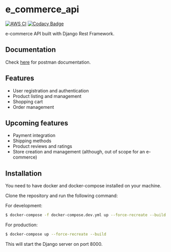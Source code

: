# e_commerce_api

[![AWS CI](https://github.com/struckchure/e_commerce_api/actions/workflows/aws-prod.yml/badge.svg)](https://github.com/struckchure/e_commerce_api/actions/workflows/aws-prod.yml)
[![Codacy Badge](https://api.codacy.com/project/badge/Grade/5f625c005090486aa5915d9ab6e1d6d5)](https://app.codacy.com/gh/struckchure/e_commerce_api?utm_source=github.com&utm_medium=referral&utm_content=struckchure/e_commerce_api&utm_campaign=Badge_Grade_Settings)

e-commerce API built with Django Rest Framework.

## Documentation

Check [here](https://documenter.getpostman.com/view/12790858/2s8YmUKeWn) for postman documentation.

## Features

- User registration and authentication
- Product listing and management
- Shopping cart
- Order management

## Upcoming features

- Payment integration
- Shipping methods
- Product reviews and ratings
- Store creation and management (although, out of scope for an e-commerce)

## Installation

You need to have docker and docker-compose installed on your machine.

Clone the repository and run the following command:

For development:

```bash
$ docker-compose -f docker-compose.dev.yml up --force-recreate --build
```

For production:

```bash
$ docker-compose up --force-recreate --build
```

This will start the Django server on port 8000.
